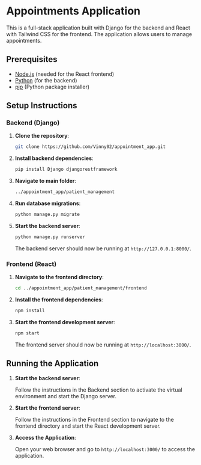 # Appointments Application

This is a full-stack application built with Django for the backend and React with Tailwind CSS for the frontend. The application allows users to manage appointments.

## Prerequisites
- [Node.js](https://nodejs.org/) (needed for the React frontend)
- [Python](https://www.python.org/) (for the backend)
- [pip](https://pip.pypa.io/en/stable/) (Python package installer)

## Setup Instructions

### Backend (Django)

1. **Clone the repository**:

    ```sh
    git clone https://github.com/Vinny02/appointment_app.git
    ```

2. **Install backend dependencies**:

    ```sh
    pip install Django djangorestframework
    ```

3. **Navigate to main folder**:

    ```sh
    ../appointment_app/patient_management
    ```
    

4. **Run database migrations**:

    ```sh
    python manage.py migrate
    ```

5. **Start the backend server**:

    ```sh
    python manage.py runserver
    ```

    The backend server should now be running at `http://127.0.0.1:8000/`.

### Frontend (React)

1. **Navigate to the frontend directory**:

    ```sh
    cd ../appointment_app/patient_management/frontend
    ```

2. **Install the frontend dependencies**:

    ```sh
    npm install
    ```

3. **Start the frontend development server**:

    ```sh
    npm start
    ```

    The frontend server should now be running at `http://localhost:3000/`.

## Running the Application

1. **Start the backend server**:

    Follow the instructions in the Backend section to activate the virtual environment and start the Django server.

2. **Start the frontend server**:

    Follow the instructions in the Frontend section to navigate to the frontend directory and start the React development server.

3. **Access the Application**:

    Open your web browser and go to `http://localhost:3000/` to access the application.


